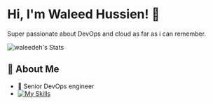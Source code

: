 # Hi, I'm Waleed Hussien! 👋

Super passionate about DevOps and cloud as far as i can remember.

![waleedeh's Stats](https://github-readme-stats.vercel.app/api?username=<username>&theme=vue-dark&show_icons=true&hide_border=true&count_private=true)

## 🚀 About Me

- 🔭 Senior DevOps engineer
- [![My Skills](https://skillicons.dev/icons?i=aws,gcp,azure&perline=3)](https://skillicons.dev)
